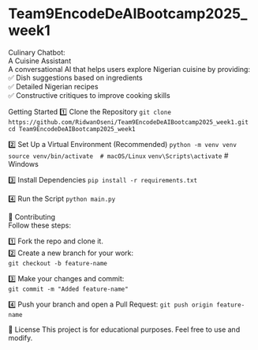 # Team9EncodeDeAIBootcamp2025_week1

Culinary Chatbot:     
A Cuisine Assistant     
A conversational AI that helps users explore Nigerian cuisine by providing:   
✅ Dish suggestions based on ingredients    
✅ Detailed Nigerian recipes    
✅ Constructive critiques to improve cooking skills   

Getting Started
1️⃣ Clone the Repository
```git clone https://github.com/RidwanOseni/Team9EncodeDeAIBootcamp2025_week1.git```
```cd Team9EncodeDeAIBootcamp2025_week1```

2️⃣ Set Up a Virtual Environment (Recommended)
```python -m venv venv```
```source venv/bin/activate  # macOS/Linux```
```venv\Scripts\activate```      # Windows

3️⃣ Install Dependencies
```pip install -r requirements.txt```

4️⃣ Run the Script
```python main.py```

🔗 Contributing     
Follow these steps:    

1️⃣ Fork the repo and clone it.    
2️⃣ Create a new branch for your work:    
```git checkout -b feature-name```    

3️⃣ Make your changes and commit:    
```git commit -m "Added feature-name"```

4️⃣ Push your branch and open a Pull Request:
```git push origin feature-name```

📜 License
This project is for educational purposes. Feel free to use and modify.
